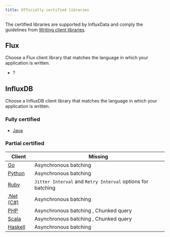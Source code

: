 ```yaml
---
title: Officially certified libraries
---
```


The certified libraries are supported by InfluxData and comply the guidelines from [Writing client libraries](/client_libraries/certification/).

## Flux
Choose a Flux client library that matches the language in which your application is written.

* ?

## InfluxDB
Choose a InfluxDB client library that matches the language in which your application is written.

### Fully certified

* [Java](https://github.com/influxdata/influxdb-java) 

### Partial certified

| Client                                                                | Missing                                                       |
|-----------------------------------------------------------------------|---------------------------------------------------------------|
| [Go](https://github.com/influxdata/influxdb/tree/master/client)       | Asynchronous batching                                         |
| [Python](https://github.com/influxdb/influxdb-python)                 | Asynchronous batching                                         |
| [Ruby](https://github.com/influxdata/influxdb-ruby)                   | `Jitter Interval` and `Retry Interval` options for batching   |
| [.Net (C#)](https://github.com/MikaelGRA/InfluxDB.Client)             | Asynchronous batching                                         |
| [PHP](https://github.com/influxdata/influxdb-php)                     | Asynchronous batching , Chunked query                         |
| [Scala](https://github.com/paulgoldbaum/scala-influxdb-client)        | Asynchronous batching , Chunked query                         |
| [Haskell](https://github.com/maoe/influxdb-haskell)                   | Asynchronous batching                                         |

